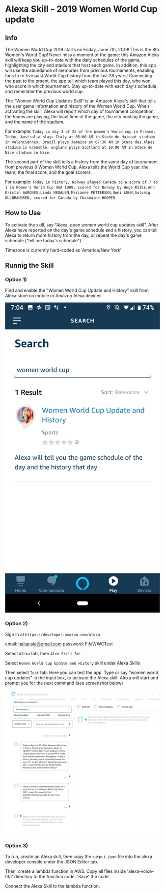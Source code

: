 # Alexa Skill - 2019 Women World Cup update

## Info 

The Women World Cup 2019 starts on Friday, June 7th, 2019! This is the 8th Women's World Cup! Never miss a moment of the game: this Amazon Alexa skill will keep you up-to-date with the daily schedules of the game, highlighting the city and stadium that host each game. In addition, this app will use the abundance of memories from previous tournaments, enabling fans to re-live past World Cup history from the last 28 years! Connecting the past to the prsent, the app tell which team played this day, who won, who score in which tournament. Stay up-to-date with each day's schedule, and remember the previous world cup. 

The "Women World Cup Updates Skill" is an Amazon Alexa's skill that tells the user game information and history of the Women World Cup. When activating the skill, Alexa will report which day of tournament competition, the teams are playing, the local time of the game, the city hosting the game, and the name of the stadium. 

For example: 
`Today is day 3 of 25 of the Women's World cup in France. 
Today, Australia plays Italy at 05:00 AM in Stade du Hainaut stadium in Valenciennes.
Brazil plays Jamaica at 07:30 AM in Stade des Alpes stadium in Grenoble.
England plays Scotland at 10:00 AM in Stade de Nice stadium in Nice.
`

The second part of the skill tells a history from the same day of tournament from previous 8 Women World Cup. Alexa tells the World Cup year, the team, the final score, and the goal scorers. 

For example: 
`Today in history, Norway played Canada to a score of 7 to 1 in Women's World Cup USA 1999, scored for Norway by Hege RIISE,Ann Kristin AARONES,Linda MEDALEN,Marianne PETTERSEN,Unni LEHN,Solveig GULBRANDSEN, scored for Canada by Charmaine HOOPER`

## How to Use

To activate the skill, say "Alexa, open women world cup updates skill". After Alexa have reported on the day's game schedule and a history, you can tell Alexa to return more history from the day, or repeat the day's game schedule ("tell me today's schedule")

Timezone is currently hard-coded as 'America/New York'

## Runnig the Skill 

### Option 1) 

Find and enable the "Women World Cup Update and History" skill from Alexa store on mobile or Amazon Alexa devices. 

![Alexa skill](/img/alexa-skill.png)

### Option 2)

Sign in at `https://developer.amazon.com/alexa`

email: haitansle@gmail.com
password: FifaWWCTest

Select `Alexa` tab, then `Alex Skill Set`

Select `Women World Cup Update and History` skill under Alexa Skills

Then select `Test` tab. Here you can test the app. Type or say "women world cup updates" in the input box, to activate the Alexa skill. Alexa will start and prompt you for the next command (see screenshot below)

![Developer Console](/img/developer-console.png)

### Option 3) 

To run, create an Alexa skill, then copy the `output.json` file into the alexa developer console under the JSON Editor tab. 

Then, create a lambda function in AWS. Copy all files inside 'alexa-voice-fifa' directory to the function code. 'Save' the code. 

Connect the Alexa Skill to the lambda function. 




